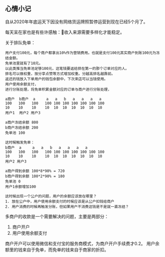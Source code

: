 ## 心情小记

自从2020年年底运天下因没有网络货运牌照暂停运营到现在已经5个月了。

每天呆在家也是有些许感触：收入来源需要多样化才能稳定。

关于排队免单：
```
用户支付100元，每个商户都拿出10%作为营销费用。也就是支付100元其实商户到账100元为冻结金额。
免单池里就有了10元。
以此类推当免单池足够100元，这笔钱要返给排在第一的那个订单对应的人。
排名可以做权重，按分享点赞等方式增加权重。分越高排名越靠前。
返还的钱放入下单用户的钱包余额中，下次来店可以当钱使用。
用户使用余额支付，
进行分账处理，将免单积累金额对应的订单与商户进行分账处理，

a商户  b商户  a     a   a   b   a   a   a   a
100   100   100   100 100 100 100 100 100 100
10    10    10    10  10  10  10  10  10  10
用户1  用户2 用户3

a商户冻结余额 800
b商户冻结余额 200
免单池 100

这时候触发免单：
b商户  a     a   a   b   a   a   a   a
100   100   100   100 100 100 100 100 100 100
10    10    10    10  10  10  10  10  10  10
用户2 用户3

a商户得到余额 100*8*90% = 720
b商户得到余额 100*2*90% = 180
免单池 0
用户1余额增加100

这时候出现一个公户的问题，用户的余额应该放在哪里？
1. 放在公户中，用户使用余额支付的时候应该是从公户扣钱给商户
2. 用户消费的时候再触发分账，但如果用户不消费这钱是不是就一直冻结？
```
多商户的收款是一个需要解决的问题，主要是两部分：
1. 商户开户
2. 用户使用余额支付

商户开户可以使用微信和支付宝的服务商模式，为商户开户手续费才0.2。
用户余额里的钱来自于免单，而免单的钱来自于商家的折扣。